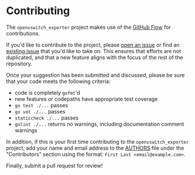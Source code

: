 Contributing
============

The `openvswitch_exporter` project makes use of the [GitHub Flow](https://guides.github.com/introduction/flow/)
for contributions.

If you'd like to contribute to the project, please
[open an issue](https://github.com/digitalocean/openvswitch_exporter/issues/new) or find an
[existing issue](https://github.com/digitalocean/openvswitch_exporter/issues) that you'd like
to take on.  This ensures that efforts are not duplicated, and that a new feature
aligns with the focus of the rest of the repository.

Once your suggestion has been submitted and discussed, please be sure that your
code meets the following criteria:

- code is completely `gofmt`'d
- new features or codepaths have appropriate test coverage
- `go test ./...` passes
- `go vet ./...` passes
- `staticcheck ./...` passes
- `golint ./...` returns no warnings, including documentation comment warnings

In addition, if this is your first time contributing to the `openvswitch_exporter` project,
add your name and email address to the
[AUTHORS](https://github.com/digitalocean/openvswitch_exporter/blob/master/AUTHORS) file
under the "Contributors" section using the format:
`First Last <email@example.com>`.

Finally, submit a pull request for review!
